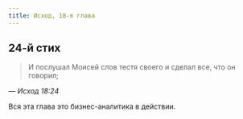 ```yaml
---
title: Исход, 18-я глава
---
```


## 24-й стих

> И послушал Моисей слов тестя своего и сделал все, что он говорил;

— <cite>Исход&nbsp;18:24</cite>

Вся эта глава это бизнес-аналитика в действии.
